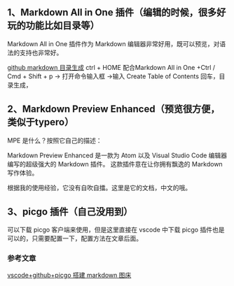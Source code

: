 ## 1、Markdown All in One 插件（编辑的时候，很多好玩的功能比如目录等）
Markdown All in One 插件作为 Markdown 编辑器非常好用，既可以预览，对语法的支持也非常好。

[github markdown 目录生成](https://juejin.cn/post/6961966618607878180)
ctrl + HOME 配合Markdown All in One +Ctrl / Cmd + Shift + p -> 打开命令输入框 ->输入 Create Table of Contents 回车，目录生成，

## 2、Markdown Preview Enhanced（预览很方便，类似于typero）

MPE 是什么？按照它自己的描述：

Markdown Preview Enhanced 是一款为 Atom 以及 Visual Studio Code 编辑器编写的超级强大的 Markdown 插件。 这款插件意在让你拥有飘逸的 Markdown 写作体验。

根据我的使用经验，它没有自吹自擂。这里是它的文档，中文的哦。


## 3、picgo 插件（自己没用到）
可以下载 picgo 客户端来使用，但是这里直接在 vscode 中下载 picgo 插件也是可以的，只需要配置一下，配置方法在文章后面。


### 参考文章
[vscode+github+picgo 搭建 markdown 图床](https://blog.csdn.net/qq_44314954/article/details/122951033)